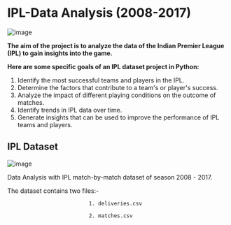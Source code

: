 # IPL-Data Analysis (2008-2017)

![image](https://user-images.githubusercontent.com/110474637/187039227-d8db0d29-7a6c-44f5-948a-eabbd5a3b268.png)



**The aim of the project is to analyze the data of the Indian Premier League (IPL) to gain insights into the game.**

**Here are some specific goals of an IPL dataset project in Python:**

1. Identify the most successful teams and players in the IPL.
2. Determine the factors that contribute to a team's or player's success.
3. Analyze the impact of different playing conditions on the outcome of matches.
4. Identify trends in IPL data over time.
5. Generate insights that can be used to improve the performance of IPL teams and players.

## IPL Dataset

![image](https://user-images.githubusercontent.com/110474637/187039293-b14c2201-7efd-465a-8b50-8fe4a1780b87.png)

Data Analysis with IPL match-by-match dataset of season 2008 - 2017.


The dataset contains two files:-

                              1. deliveries.csv
                                  
                              2. matches.csv

